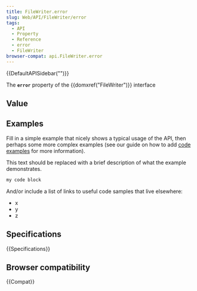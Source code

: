 ```yaml
---
title: FileWriter.error
slug: Web/API/FileWriter/error
tags:
  - API
  - Property
  - Reference
  - error
  - FileWriter
browser-compat: api.FileWriter.error
---
```

{{DefaultAPISidebar("")}}

The **`error`** property of the {{domxref("FileWriter")}} interface 

## Value



## Examples

Fill in a simple example that nicely shows a typical usage of the API, then perhaps some more complex examples (see our guide on how to add [code examples](/en-US/docs/MDN/Contribute/Structures/Code_examples) for more information).

This text should be replaced with a brief description of what the example demonstrates.

```js
my code block
```

And/or include a list of links to useful code samples that live elsewhere:

*   x
*   y
*   z

## Specifications

{{Specifications}}

## Browser compatibility

{{Compat}}


